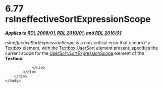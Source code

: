 <html dir="LTR" xmlns:mshelp="http://msdn.microsoft.com/mshelp" xmlns:ddue="http://ddue.schemas.microsoft.com/authoring/2003/5" xmlns:xlink="http://www.w3.org/1999/xlink" xmlns:tool="http://www.microsoft.com/tooltip">
    <head>
        <meta http-equiv="Content-Type" content="text/html; CHARSET=utf-8"></meta>
        <meta name="save" content="history"></meta>
        <title>6.77 rsIneffectiveSortExpressionScope</title>
        <xml>
            <mshelp:toctitle title="6.77 rsIneffectiveSortExpressionScope"></mshelp:toctitle>
            <mshelp:rltitle title="[MS-RDL]: rsIneffectiveSortExpressionScope"></mshelp:rltitle>
            <mshelp:keyword index="A" term="b705c3de-1184-4540-989d-f754e2b06ba0"></mshelp:keyword>
            <mshelp:attr name="DCSext.ContentType" value="open specification"></mshelp:attr>
            <mshelp:attr name="AssetID" value="b705c3de-1184-4540-989d-f754e2b06ba0"></mshelp:attr>
            <mshelp:attr name="TopicType" value="kbRef"></mshelp:attr>
            <mshelp:attr name="DCSext.Title" value="[MS-RDL]: rsIneffectiveSortExpressionScope" />
        </xml>
    </head>
    <body>
        <div id="header">
            <h1 class="heading">6.77 rsIneffectiveSortExpressionScope</h1>
        </div>
        <div id="mainSection">
            <div id="mainBody">
                <div id="allHistory" class="saveHistory"></div>
                <div id="sectionSection0" class="section" name="collapseableSection">
                    

<p><b><i>Applies to </i></b><a href="1e855f94-4617-47e4-b89e-0856c6cb420f.html"><b><i>RDL 2008/01</i></b></a><b><i>,
</i></b><a href="3428e690-a348-4ec7-8a6a-8efb42d2cdee.html"><b><i>RDL 2010/01</i></b></a><b><i>,
and </i></b><a href="52ce3983-2bfc-4e72-9359-42aaf5fe4509.html"><b><i>RDL 2016/01</i></b></a></p>

<p><i>rsIneffectiveSortExpressionScope</i> is a non-critical
error that occurs if a <a href="469d0032-b5ec-43d9-ab36-d3a88b9cc1f6.html">Textbox</a>
element, with the <a href="fb6e4589-eaf2-4353-a947-b49dda28781a.html">Textbox.UserSort</a>
element present, specifies the current scope for the <a href="9add045a-b92a-4ba0-9581-d22c78f05e6c.html">UserSort.SortExpressionScope</a>
element of the <b>Textbox</b>.</p>


                </div>
            </div>
        </div>
    </body>
</html>